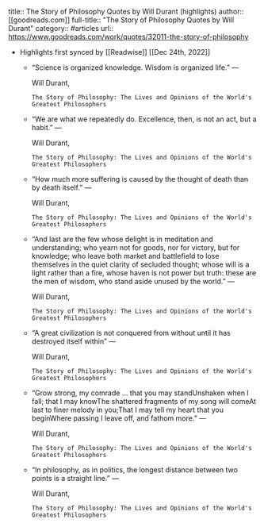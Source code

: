 title:: The Story of Philosophy Quotes by Will Durant (highlights)
author:: [[goodreads.com]]
full-title:: "The Story of Philosophy Quotes by Will Durant"
category:: #articles
url:: https://www.goodreads.com/work/quotes/32011-the-story-of-philosophy

- Highlights first synced by [[Readwise]] [[Dec 24th, 2022]]
	- “Science is organized knowledge. Wisdom is organized life.”
	    ―
	  
	    Will Durant,
	  
	    
	      The Story of Philosophy: The Lives and Opinions of the World's Greatest Philosophers
	- “We are what we repeatedly do. Excellence, then, is not an act, but a habit.”
	    ―
	  
	    Will Durant,
	  
	    
	      The Story of Philosophy: The Lives and Opinions of the World's Greatest Philosophers
	- “How much more suffering is caused by the thought of death than by death itself.”
	    ―
	  
	    Will Durant,
	  
	    
	      The Story of Philosophy: The Lives and Opinions of the World's Greatest Philosophers
	- “And last are the few whose delight is in meditation and understanding; who yearn not for goods, nor for victory, but for knowledge; who leave both market and battlefield to lose themselves in the quiet clarity of secluded thought; whose will is a light rather than a fire, whose haven is not power but truth: these are the men of wisdom, who stand aside unused by the world.”
	    ―
	  
	    Will Durant,
	  
	    
	      The Story of Philosophy: The Lives and Opinions of the World's Greatest Philosophers
	- “A great civilization is not conquered from without until it has destroyed itself within”
	    ―
	  
	    Will Durant,
	  
	    
	      The Story of Philosophy: The Lives and Opinions of the World's Greatest Philosophers
	- “Grow strong, my comrade … that you may standUnshaken when I fall; that I may knowThe shattered fragments of my song will comeAt last to finer melody in you;That I may tell my heart that you beginWhere passing I leave off, and fathom more.”
	    ―
	  
	    Will Durant,
	  
	    
	      The Story of Philosophy: The Lives and Opinions of the World's Greatest Philosophers
	- “In philosophy, as in politics, the longest distance between two points is a straight line.”
	    ―
	  
	    Will Durant,
	  
	    
	      The Story of Philosophy: The Lives and Opinions of the World's Greatest Philosophers